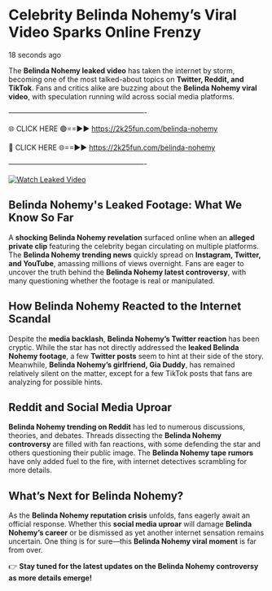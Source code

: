# Celebrity Belinda Nohemy’s Viral Video Sparks Online Frenzy

18 seconds ago

The **Belinda Nohemy leaked video** has taken the internet by storm, becoming one of the most talked-about topics on **Twitter, Reddit, and TikTok**. Fans and critics alike are buzzing about the **Belinda Nohemy viral video**, with speculation running wild across social media platforms.

———————————————————-

🌐 CLICK HERE 🟢==►► https://2k25fun.com/belinda-nohemy

🔴 CLICK HERE 🌐==►► https://2k25fun.com/belinda-nohemy

———————————————————-

[![Watch Leaked Video](https://miro.medium.com/v2/resize:fit:828/format:webp/1*cilzJN44JGOrTw9NJCrNHA.gif "Watch Leaked Video")](https://2k25fun.com/belinda-nohemy)

## **Belinda Nohemy's Leaked Footage: What We Know So Far**  
A **shocking Belinda Nohemy revelation** surfaced online when an **alleged private clip** featuring the celebrity began circulating on multiple platforms. The **Belinda Nohemy trending news** quickly spread on **Instagram, Twitter, and YouTube**, amassing millions of views overnight. Fans are eager to uncover the truth behind the **Belinda Nohemy latest controversy**, with many questioning whether the footage is real or manipulated.  

## **How Belinda Nohemy Reacted to the Internet Scandal**  
Despite the **media backlash**, **Belinda Nohemy’s Twitter reaction** has been cryptic. While the star has not directly addressed the **leaked Belinda Nohemy footage**, a few **Twitter posts** seem to hint at their side of the story. Meanwhile, **Belinda Nohemy’s girlfriend, Gia Duddy**, has remained relatively silent on the matter, except for a few TikTok posts that fans are analyzing for possible hints.  

## **Reddit and Social Media Uproar**  
**Belinda Nohemy trending on Reddit** has led to numerous discussions, theories, and debates. Threads dissecting the **Belinda Nohemy controversy** are filled with fan reactions, with some defending the star and others questioning their public image. The **Belinda Nohemy tape rumors** have only added fuel to the fire, with internet detectives scrambling for more details.  

## **What’s Next for Belinda Nohemy?**  
As the **Belinda Nohemy reputation crisis** unfolds, fans eagerly await an official response. Whether this **social media uproar** will damage **Belinda Nohemy’s career** or be dismissed as yet another internet sensation remains uncertain. One thing is for sure—this **Belinda Nohemy viral moment** is far from over.  

👉 **Stay tuned for the latest updates on the Belinda Nohemy controversy as more details emerge!**  